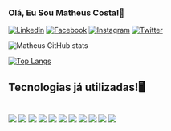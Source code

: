 ### Olá, Eu Sou Matheus Costa!👋

[![Linkedin](https://img.shields.io/badge/LinkedIn-0077B5?style=for-the-badge&logo=linkedin&logoColor=white)](https://www.linkedin.com/in/matheus-costa-vieira/)
[![Facebook](https://img.shields.io/badge/Facebook-1877F2?style=for-the-badge&logo=facebook&logoColor=white)](https://www.facebook.com/matheuscostavieiradasilva.costa)
[![Instagram](https://img.shields.io/badge/Instagram-E4405F?style=for-the-badge&logo=instagram&logoColor=white)](https://www.instagram.com/__mathheus/)
[![Twitter](https://img.shields.io/badge/Twitter-1DA1F2?style=for-the-badge&logo=twitter&logoColor=white)]()


![Matheus GitHub stats](https://github-readme-stats.vercel.app/api?username=8Matheus&show_icons=true&theme=dark)

[![Top Langs](https://github-readme-stats.vercel.app/api/top-langs/?username=8Matheus)](https://github.com/anuraghazra/github-readme-stats)

## Tecnologias já utilizadas!🖥️

<div style = "display: inline_block"><br/>
 <img aling= "center"  src="https://img.shields.io/badge/HTML5-E34F26?style=for-the-badge&logo=html5&logoColor=white"/>
 <img aling= "center"  src="https://img.shields.io/badge/C%23-239120?style=for-the-badge&logo=c-sharp&logoColor=white"/>
 <img aling= "center"  src="https://img.shields.io/badge/Python-3776AB?style=for-the-badge&logo=python&logoColor=white"/>
 <img aling= "center"  src="https://img.shields.io/badge/CSS-239120?&style=for-the-badge&logo=css3&logoColor=white"/>
 <img aling= "center"  src="https://img.shields.io/badge/JavaScript-F7DF1E?style=for-the-badge&logo=javascript&logoColor=black"/>
 <img aling= "center"  src="https://img.shields.io/badge/Node.js-43853D?style=for-the-badge&logo=node.js&logoColor=white"/>
 <img aling= "center"  src="https://img.shields.io/badge/Java-ED8B00?style=for-the-badge&logo=java&logoColor=white"/>
 <img aling= "center"  src="https://img.shields.io/badge/React-20232A?style=for-the-badge&logo=react&logoColor=61DAFB"/>
 <img aling= "center"  src="https://img.shields.io/badge/React_Native-20232A?style=for-the-badge&logo=react&logoColor=61DAFB"/>
 <img aling= "center"  src="https://img.shields.io/badge/MySQL-00000F?style=for-the-badge&logo=mysql&logoColor=white"/>
 <img aling= "center"  src="https://img.shields.io/badge/MongoDB-4EA94B?style=for-the-badge&logo=mongodb&logoColor=white"/>

</div>
